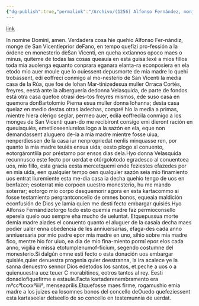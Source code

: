 ```yaml
---
{"dg-publish":true,"permalink":"/Archivo/(1256) Alfonso Fernández, monje de San Vicente y abad de Fano, tras dispo-ner  de  sus  bienes  temporales,  en  el  momento  en  que  profesó  como  monje/","tags":["#Siglo_13","a1256","escrito","medieval","Oviedo","central","documento"]}
---
```


[link](https://reunido.uniovi.es/index.php/RFA/article/view/9242/9093)

In nomine Domini, amen. Verdadera cosa hie quehio Alfonso Fer-nándiz, monge de San Vicentieprior deFano, en tempo quefizi pro-fessión a la órdene en monesterio deSan Vicenti, en queha xxtiannos opoco maes o minus, quiteme de todas las cosas queauía en esta guisa:lexé a mios fillos toda mia auolenga equanto conprara eganara elanta-ra econposiera en ela etodo mio auer moule que lo ouiessent depusmorte de mia madre lo quehi trobassent, edi eoffrecí conmigo al mo-nesterio de San Vicenti la media casa de la Rúa, que foe de Iohan Mar-tínizedesua muller Orraca Cortés, freyres, eestá ante la alberguería dedonna Velasquida, de parte de fondos está otra casa quefoe otrasí des-tos freyres mismos, ede suso casa en quemora donBartolomio Pierna esua muller donna Iohanna; desta casa queiaz en medio destas otras iadechas, compré hio la media a primas, mientre hiera clérigo seglar, permeo auer, edila eoffrecila conmigo a los monges de San Vicenti quan-do me recibiront consigo emi dieront ración en queuisquiés, emetiloseeniurelos logo a la sazón en ela, eque non demandassent aluguero de-la a mia madre mientre fosse uiua, nenperdiessen de la casa iur nenpropriedat nenlis minquasse ren, por quanto la mia madre teuiés ensua uida; eesto plogo al conuento, eotorgárontlila por préstamo por ensos días dela.Hyo donna Velasquida recunnusco este fecto por uerdat e otórgolotodo egradesco al conuentoea uos, mio fillo, esta gracia eesta mercetquemi ende feziestes efazedes por en mia uida, een qualquier tempo oen qualquier sazón seia mio finamiento uos entrat liuremiente esta me-dia casa ia decha quehio tengo de uos en benfazer; esoterrat mio corpoen uuestro monesterio, hu me mando soterrar; eotorgo mio corpo desquemorir agora en esta kartacommo si fosse testamiento pergrantconcello de omnes bonos, equeaia maldición econfusión de Dios ye lamía quien me desti fecto embargar quisiés.Hyo Alfonso Fernándizotorgo todo esto quemia madre faz permioconsello eperela quelo ouo sempre eha mucho de ueluntat. Etquepussua morte demia madre aiades el conuento quanto el aluguer de la casaia decha maes podier ualer enna obedencia de les anniuersarias, efaga-des cada anno anniuersaria por mio padre epor mia madre en uno, sihio sobre mia madre fico, mentre hio for uiuo, ea dia de mio fina-miento pormí epor elos cada anno, vigilia e missa etotumplenumof-ficium, segendo costumne del monesterio.Si dalgún omne esti fecto o esta donación uos embargar quisiés,quier denuestra progenia quier deestranna, la ira acalece ye la sanna denuestro sennor Dios edetodos los santos, et peche a uos o a quienuuestra uoz teuer C morabitinos, eotros tantos al rey. Eesti donadíofiquefirme e estaule.Facta kartaderenembramento era mªccªlxxxxªiiiiª, menseaprilis.Etquefosse maes firme, rogamushio emia madre a los juizes ea losomnes bonos del concello deOuedo quefeziessent esta kartaseelar delseello de so concello en testemunnia de uerdat.